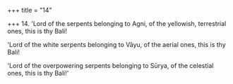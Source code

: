 +++
title = "14"

+++
14. 'Lord of the serpents belonging to Agni, of the yellowish, terrestrial ones, this is thy Bali!

'Lord of the white serpents belonging to Vāyu, of the aerial ones, this is thy Bali!

'Lord of the overpowering serpents belonging to Sūrya, of the celestial ones, this is thy Bali!'
